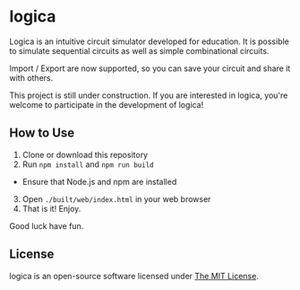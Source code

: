 logica
================================================================
Logica is an intuitive circuit simulator developed for education.
It is possible to simulate sequential circuits as well as simple combinational circuits.

Import / Export are now supported, so you can save your circuit and share it with others.

This project is still under construction.
If you are interested in logica, you're welcome to participate in the development of logica!

How to Use
----------------------------------------------------------------
1. Clone or download this repository
2. Run `npm install` and `npm run build`
  * Ensure that Node.js and npm are installed
3. Open `./built/web/index.html` in your web browser
4. That is it! Enjoy.

Good luck have fun.

License
----------------------------------------------------------------
logica is an open-source software licensed under [The MIT License](LICENSE).
